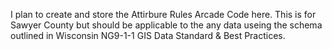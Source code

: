 I plan to create and store the Attirbure Rules Arcade Code here.  This is for Sawyer County but should be applicable to the any data useing the schema outlined in Wisconsin NG9-1-1 GIS Data
Standard & Best Practices.
